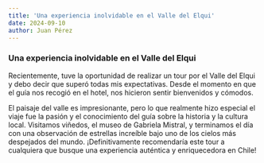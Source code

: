 ```yaml
---
title: 'Una experiencia inolvidable en el Valle del Elqui'
date: 2024-09-10
author: Juan Pérez
---
```


### Una experiencia inolvidable en el Valle del Elqui

Recientemente, tuve la oportunidad de realizar un tour por el Valle del Elqui y debo decir que superó todas mis expectativas. Desde el momento en que el guía nos recogió en el hotel, nos hicieron sentir bienvenidos y cómodos.

El paisaje del valle es impresionante, pero lo que realmente hizo especial el viaje fue la pasión y el conocimiento del guía sobre la historia y la cultura local. Visitamos viñedos, el museo de Gabriela Mistral, y terminamos el día con una observación de estrellas increíble bajo uno de los cielos más despejados del mundo. ¡Definitivamente recomendaría este tour a cualquiera que busque una experiencia auténtica y enriquecedora en Chile!
